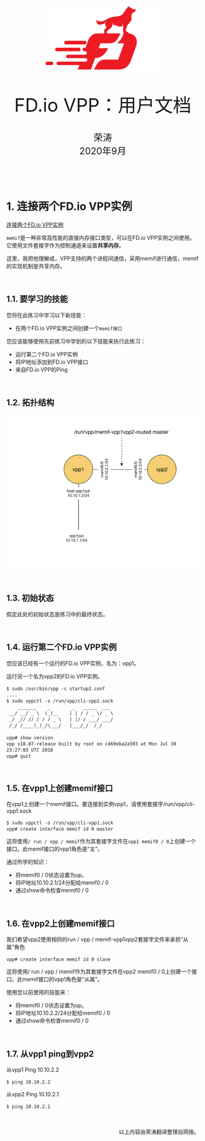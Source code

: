 <div align=center>
	<img src="_v_images/20200904171558212_22234.png" width="300"> 
</div>

<br/>
<br/>
<br/>

<center><font size='20'>FD.io VPP：用户文档</font></center>
<br/>
<br/>
<center><font size='5'>荣涛</font></center>
<center><font size='5'>2020年9月</font></center>
<br/>
<br/>
<br/>
<br/>




# 1. 连接两个FD.io VPP实例

[连接两个FD.io VPP实例](https://fd.io/docs/vpp/master/gettingstarted/progressivevpp/twovppinstances.html)

`memif`是一种非常高性能的直接内存接口类型，可以在FD.io VPP实例之间使用。它使用文件套接字作为控制通道来设置**共享内存**。

这里，我把他理解成，VPP支持的两个进程间通信，采用memif进行通信，memif的实现机制是共享内存。

<br/>

## 1.1. 要学习的技能

您将在此练习中学习以下新技能：

* 在两个FD.io VPP实例之间创建一个`memif接口`

您应该能够使用先前练习中学到的以下技能来执行此练习：

* 运行第二个FD.io VPP实例
* 将IP地址添加到FD.io VPP接口
* 来自FD.io VPP的Ping

<br/>

## 1.2. 拓扑结构

![连接两个FD.io VPP拓扑](_v_images/20200907102204795_1499.png)

<br/>

## 1.3. 初始状态

假定此处的初始状态是练习中的最终状态。

<br/>

## 1.4. 运行第二个FD.io VPP实例

您应该已经有一个运行的FD.io VPP实例，名为：vpp1。

运行另一个名为vpp2的FD.io VPP实例。

```
$ sudo /usr/bin/vpp -c startup2.conf
....
$ sudo vppctl -s /run/vpp/cli-vpp2.sock
    _______    _        _   _____  ___
 __/ __/ _ \  (_)__    | | / / _ \/ _ \
 _/ _// // / / / _ \   | |/ / ___/ ___/
 /_/ /____(_)_/\___/   |___/_/  /_/

vpp# show version
vpp v18.07-release built by root on c469eba2a593 at Mon Jul 30 23:27:03 UTC 2018
vpp# quit
```

<br/>

## 1.5. 在vpp1上创建memif接口
在vpp1上创建一个memif接口。要连接到实例vpp1，请使用套接字/run/vpp/cli-vpp1.sock

```
$ sudo vppctl -s /run/vpp/cli-vpp1.sock
vpp# create interface memif id 0 master
```

这将使用`/ run / vpp / memif`作为其套接字文件在`vpp1 memif0 / 0`上创建一个接口。此memif接口的vpp1角色是“主”。

通过所学的知识：

* 将memif0 / 0状态设置为up。
* 将IP地址10.10.2.1/24分配给memif0 / 0
* 通过show命令检查memif0 / 0

<br/>

## 1.6. 在vpp2上创建memif接口
我们希望vpp2使用相同的run / vpp / memif-vpp1vpp2套接字文件来承担“从属”角色

```
vpp# create interface memif id 0 slave
```

这将使用/ run / vpp / memif作为其套接字文件在vpp2 memif0 / 0上创建一个接口。此memif接口的vpp1角色是“从属”。

使用您以前使用的技能来：

* 将memif0 / 0状态设置为up。
* 将IP地址10.10.2.2/24分配给memif0 / 0
* 通过show命令检查memif0 / 0

<br/>

## 1.7. 从vpp1 ping到vpp2

从vpp1 Ping 10.10.2.2

```
$ ping 10.10.2.2
```

从vpp2 Ping 10.10.2.1

```
$ ping 10.10.2.1
```

<br/>

<br/>
<div align=right>	以上内容由荣涛翻译整理自网络。</div>